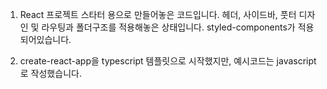 
1. React 프로젝트 스타터 용으로 만들어놓은 코드입니다.
   헤더, 사이드바, 풋터 디자인 및 라우팅과 폴더구조를 적용해놓은 상태입니다.
   styled-components가 적용되어있습니다.

2. create-react-app을 typescript 템플릿으로 시작했지만,
   예시코드는 javascript로 작성했습니다.    
